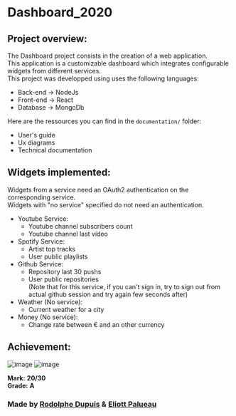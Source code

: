 # Dashboard_2020



## Project overview: 

The Dashboard project consists in the creation of a web application.  
This application is a customizable dashboard which integrates configurable widgets from different services.  
This project was developped using uses the following languages:  
- Back-end → NodeJs
- Front-end → React
- Database → MongoDb
  
Here are the ressources you can find in the `documentation/` folder:  
- User's guide 
- Ux diagrams
- Technical documentation

## Widgets implemented:  
Widgets from a service need an OAuth2 authentication on the corresponding service.  
Widgets with "no service" specified do not need an authentication.  
- Youtube Service:
  - Youtube channel subscribers count
  - Youtube channel last video
- Spotify Service:
  - Artist top tracks
  - User public playlists
- Github Service:
  - Repository last 30 pushs
  - User public repositories  
  (Note that for this service, if you can't sign in, try to sign out from actual github session and try again few seconds after)
- Weather (No service):
  - Current weather for a city
- Money (No service):
  - Change rate between € and an other currency  
  
## Achievement:  
![image](https://user-images.githubusercontent.com/44638280/100334886-a0aa0000-2fd4-11eb-8d6f-e501d9ccd7f9.png)
![image](https://user-images.githubusercontent.com/44638280/100334953-b3243980-2fd4-11eb-8aca-c9d3fb543d0a.png)
 
**Mark:** **20/30**  
**Grade:** **A**  

### Made by [Rodolphe Dupuis](https://github.com/rodolphedps) & [Eliott Palueau](https://github.com/EliottPal)
